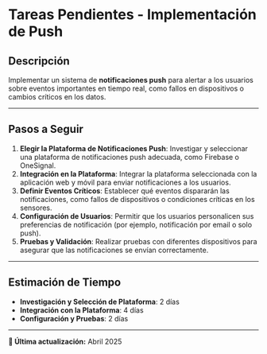 # Tareas Pendientes - Implementación de Push

## Descripción
Implementar un sistema de **notificaciones push** para alertar a los usuarios sobre eventos importantes en tiempo real, como fallos en dispositivos o cambios críticos en los datos.

---

## Pasos a Seguir
1. **Elegir la Plataforma de Notificaciones Push**: Investigar y seleccionar una plataforma de notificaciones push adecuada, como Firebase o OneSignal.
2. **Integración en la Plataforma**: Integrar la plataforma seleccionada con la aplicación web y móvil para enviar notificaciones a los usuarios.
3. **Definir Eventos Críticos**: Establecer qué eventos dispararán las notificaciones, como fallos de dispositivos o condiciones críticas en los sensores.
4. **Configuración de Usuarios**: Permitir que los usuarios personalicen sus preferencias de notificación (por ejemplo, notificación por email o solo push).
5. **Pruebas y Validación**: Realizar pruebas con diferentes dispositivos para asegurar que las notificaciones se envían correctamente.

---

## Estimación de Tiempo
- **Investigación y Selección de Plataforma**: 2 días
- **Integración con la Plataforma**: 4 días
- **Configuración y Pruebas**: 2 días

---

**📅 Última actualización:** Abril 2025
